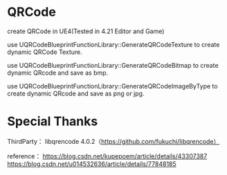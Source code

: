 # QRCode
create QRCode in UE4(Tested in 4.21 Editor and Game)

use UQRCodeBlueprintFunctionLibrary::GenerateQRCodeTexture to create dynamic QRCode Texture.

use UQRCodeBlueprintFunctionLibrary::GenerateQRCodeBitmap to create dynamic QRcode and save as bmp.

use UQRCodeBlueprintFunctionLibrary::GenerateQRCodeImageByType to create dynamic QRcode and save as png or jpg.


# Special Thanks
ThirdParty：
libqrencode 4.0.2（https://github.com/fukuchi/libqrencode）

reference：
https://blog.csdn.net/kupepoem/article/details/43307387
https://blog.csdn.net/u014532636/article/details/77848185



